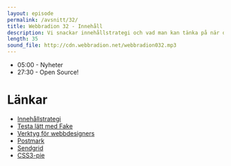 ```yaml
---
layout: episode
permalink: /avsnitt/32/
title: Webbradion 32 - Innehåll
description: Vi snackar innehållstrategi och vad man kan tänka på när det gäller innehåll på en sajt. 
length: 35
sound_file: http://cdn.webbradion.net/webbradion032.mp3
---
```


* 05:00 - Nyheter
* 27:30 - Open Source!

# Länkar

* [Innehållstrategi](http://www.uxbooth.com/blog/complete-beginners-guide-to-content-strategy/)
* [Testa lätt med Fake](http://fakeapp.com/)
* [Verktyg för webbdesigners](http://www.smashingmagazine.com/2010/07/26/50-useful-tools-and-resources-for-web-designers/)
* [Postmark](http://postmarkapp.com/)
* [Sendgrid](http://sendgrid.com)
* [CSS3-pie](http://css3pie.com/)
